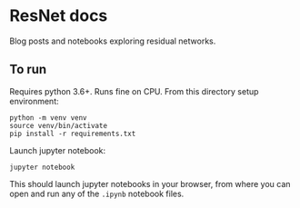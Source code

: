 # ResNet docs

Blog posts and notebooks exploring residual networks.

## To run

Requires python 3.6+. Runs fine on CPU. From this directory setup environment:

```
python -m venv venv
source venv/bin/activate
pip install -r requirements.txt
```

Launch jupyter notebook:

```
jupyter notebook
```

This should launch jupyter notebooks in your browser, from where you can open and run any of the `.ipynb` notebook files.
